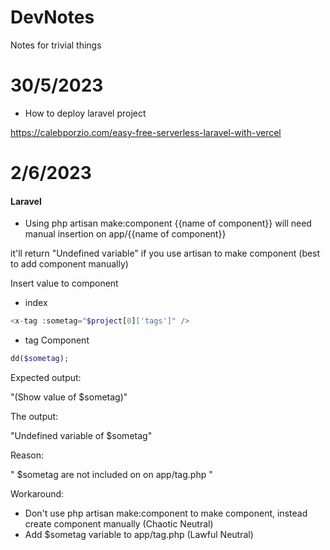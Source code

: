 # DevNotes
Notes for trivial things

# 30/5/2023
- How to deploy laravel project

https://calebporzio.com/easy-free-serverless-laravel-with-vercel

# 2/6/2023

#### Laravel

- Using php artisan make:component {{name of component}} will need manual insertion on app/{{name of component}}

it'll return "Undefined variable" if you use artisan to make component (best to add component manually)

Insert value to component

- index
```php
<x-tag :sometag="$project[0]['tags']" />
```

- tag Component
```php
dd($sometag);
```

Expected output:

"(Show value of $sometag)"

The output:

"Undefined variable of $sometag"

Reason:

" $sometag are not included on on app/tag.php "

Workaround:

- Don't use php artisan make:component to make component, instead create component manually (Chaotic Neutral)
- Add $sometag variable to app/tag.php (Lawful Neutral)
